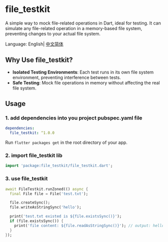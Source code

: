# file_testkit

A simple way to mock file-related operations in Dart, ideal for testing. It can simulate any file-related operation in a memory-based file system, preventing changes to your actual file system.

Language: English| [中文简体](README-ZH.md)


## Why Use file_testkit?

- **Isolated Testing Environments**: Each test runs in its own file system environment, preventing interference between tests.
- **Safe Testing**: Mock file operations in memory without affecting the real file system.

## Usage

### 1. add dependencies into you project pubspec.yaml file

```yaml
dependencies:
  file_testkit: ^1.0.0
```
Run `flutter packages get` in the root directory of your app.

### 2. import file_testkit lib
```dart
import 'package:file_testkit/file_testkit.dart';
```

### 3. use file_testkit
```dart
await FileTestkit.runZoned(() async {
  final File file = File('test.txt');

  file.createSync();
  file.writeAsStringSync('hello');

  print('test.txt existed is ${file.existsSync()}');
  if (file.existsSync()) {
    print('file content: ${file.readAsStringSync()}'); // output: hello
  }
});
```